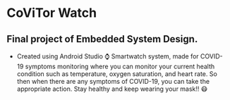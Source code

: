 # CoViTor Watch
## Final project of Embedded System Design.
- Created using Android Studio
⌚ Smartwatch system, made for COVID-19 symptoms monitoring where you can monitor your current health condition such as temperature, oxygen saturation, and heart rate. So then when there are any symptoms of COVID-19, you can take the appropriate action.
Stay healthy and keep wearing your mask!! 😷
